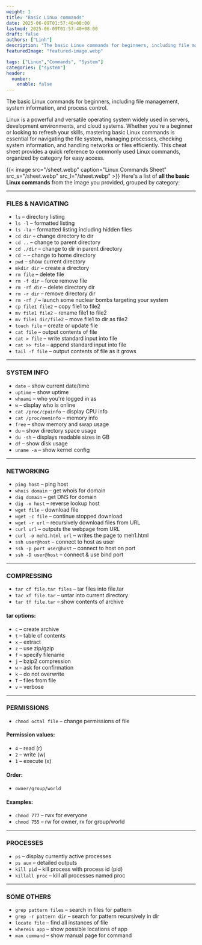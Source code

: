 ```yaml
---
weight: 1
title: "Basic Linux commands"
date: 2025-06-09T01:57:40+08:00
lastmod: 2025-06-09T01:57:40+08:00
draft: false
authors: ["Linh"]
description: "The basic Linux commands for beginners, including file management, system information, and process control."
featuredImage: "featured-image.webp"

tags: ["Linux","Commands", "System"]
categories: ["system"]
header:
  number:
    enable: false
---
```


The basic Linux commands for beginners, including file management, system information, and process control.
<!--more-->
Linux is a powerful and versatile operating system widely used in servers, development environments, and cloud systems. Whether you're a beginner or looking to refresh your skills, mastering basic Linux commands is essential for navigating the file system, managing processes, checking system information, and handling networks or files efficiently. This cheat sheet provides a quick reference to commonly used Linux commands, organized by category for easy access.

{{< image src="/sheet.webp" caption="Linux Commands Sheet" src_s="/sheet.webp" src_l="/sheet.webp" >}}
Here's a list of **all the basic Linux commands** from the image you provided, grouped by category:

---

### **FILES & NAVIGATING**

* `ls` – directory listing
* `ls -l` – formatted listing
* `ls -la` – formatted listing including hidden files
* `cd dir` – change directory to dir
* `cd ..` – change to parent directory
* `cd ./dir` – change to dir in parent directory
* `cd ~` – change to home directory
* `pwd` – show current directory
* `mkdir dir` – create a directory
* `rm file` – delete file
* `rm -f dir` – force remove file
* `rm -rf dir` – delete directory dir
* `rm -r dir` – remove directory dir
* `rm -rf /` – launch some nuclear bombs targeting your system
* `cp file1 file2` – copy file1 to file2
* `mv file1 file2` – rename file1 to file2
* `mv file1 dir/file2` – move file1 to dir as file2
* `touch file` – create or update file
* `cat file` – output contents of file
* `cat > file` – write standard input into file
* `cat >> file` – append standard input into file
* `tail -f file` – output contents of file as it grows

---

### **SYSTEM INFO**

* `date` – show current date/time
* `uptime` – show uptime
* `whoami` – who you're logged in as
* `w` – display who is online
* `cat /proc/cpuinfo` – display CPU info
* `cat /proc/meminfo` – memory info
* `free` – show memory and swap usage
* `du` – show directory space usage
* `du -sh` – displays readable sizes in GB
* `df` – show disk usage
* `uname -a` – show kernel config

---

### **NETWORKING**

* `ping host` – ping host
* `whois domain` – get whois for domain
* `dig domain` – get DNS for domain
* `dig -x host` – reverse lookup host
* `wget file` – download file
* `wget -c file` – continue stopped download
* `wget -r url` – recursively download files from URL
* `curl url` – outputs the webpage from URL
* `curl -o meh1.html url` – writes the page to meh1.html
* `ssh user@host` – connect to host as user
* `ssh -p port user@host` – connect to host on port
* `ssh -D user@host` – connect & use bind port

---

### **COMPRESSING**

* `tar cf file.tar files` – tar files into file.tar
* `tar xf file.tar` – untar into current directory
* `tar tf file.tar` – show contents of archive

#### **tar options:**

* `c` – create archive
* `t` – table of contents
* `x` – extract
* `z` – use zip/gzip
* `f` – specify filename
* `j` – bzip2 compression
* `w` – ask for confirmation
* `k` – do not overwrite
* `T` – files from file
* `v` – verbose

---

### **PERMISSIONS**

* `chmod octal file` – change permissions of file

#### **Permission values:**

* `4` – read (r)
* `2` – write (w)
* `1` – execute (x)

#### **Order:**

* `owner/group/world`

#### **Examples:**

* `chmod 777` – rwx for everyone
* `chmod 755` – rw for owner, rx for group/world

---

### **PROCESSES**

* `ps` – display currently active processes
* `ps aux` – detailed outputs
* `kill pid` – kill process with process id (pid)
* `killall proc` – kill all processes named proc

---

### **SOME OTHERS**

* `grep pattern files` – search in files for pattern
* `grep -r pattern dir` – search for pattern recursively in dir
* `locate file` – find all instances of file
* `whereis app` – show possible locations of app
* `man command` – show manual page for command

